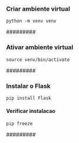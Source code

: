 ### Criar ambiente virtual
`python -m venv venv`

#########

### Ativar ambiente virtual
`source venv/bin/activate`

#########

### Instalar o Flask
`pip install Flask`

#### Verificar instalacao
`pip freeze`

#########





